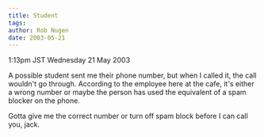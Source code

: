 ```yaml
---
title: Student
tags: 
author: Rob Nugen
date: 2003-05-21
---
```


<p class=date>1:13pm JST Wednesday 21 May 2003</p>

<p>A possible student sent me their phone number, but when I called
it, the call wouldn't go through.  According to the employee here at
the cafe, it's either a wrong number or maybe the person has used the
equivalent of a spam blocker on the phone.</p>

<p>Gotta give me the correct number or turn off spam block before I
can call you, jack.</p>
